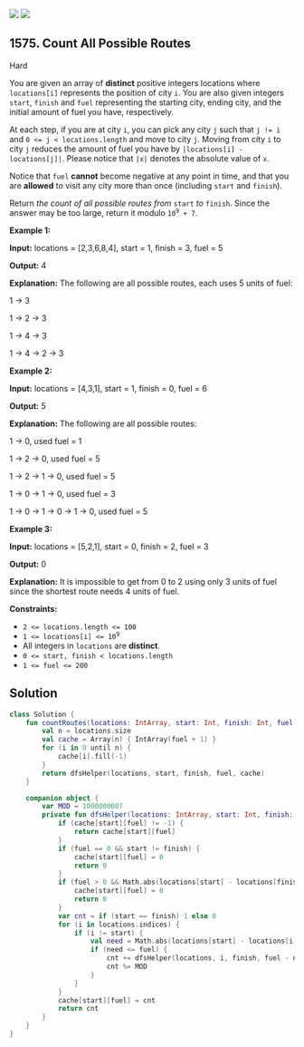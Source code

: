 [![](https://img.shields.io/github/stars/javadev/LeetCode-in-Kotlin?label=Stars&style=flat-square)](https://github.com/javadev/LeetCode-in-Kotlin)
[![](https://img.shields.io/github/forks/javadev/LeetCode-in-Kotlin?label=Fork%20me%20on%20GitHub%20&style=flat-square)](https://github.com/javadev/LeetCode-in-Kotlin/fork)

## 1575\. Count All Possible Routes

Hard

You are given an array of **distinct** positive integers locations where `locations[i]` represents the position of city `i`. You are also given integers `start`, `finish` and `fuel` representing the starting city, ending city, and the initial amount of fuel you have, respectively.

At each step, if you are at city `i`, you can pick any city `j` such that `j != i` and `0 <= j < locations.length` and move to city `j`. Moving from city `i` to city `j` reduces the amount of fuel you have by `|locations[i] - locations[j]|`. Please notice that `|x|` denotes the absolute value of `x`.

Notice that `fuel` **cannot** become negative at any point in time, and that you are **allowed** to visit any city more than once (including `start` and `finish`).

Return _the count of all possible routes from_ `start` _to_ `finish`. Since the answer may be too large, return it modulo <code>10<sup>9</sup> + 7</code>.

**Example 1:**

**Input:** locations = [2,3,6,8,4], start = 1, finish = 3, fuel = 5

**Output:** 4

**Explanation:** The following are all possible routes, each uses 5 units of fuel:

1 -> 3

1 -> 2 -> 3

1 -> 4 -> 3

1 -> 4 -> 2 -> 3

**Example 2:**

**Input:** locations = [4,3,1], start = 1, finish = 0, fuel = 6

**Output:** 5

**Explanation:** The following are all possible routes:

1 -> 0, used fuel = 1

1 -> 2 -> 0, used fuel = 5

1 -> 2 -> 1 -> 0, used fuel = 5

1 -> 0 -> 1 -> 0, used fuel = 3

1 -> 0 -> 1 -> 0 -> 1 -> 0, used fuel = 5

**Example 3:**

**Input:** locations = [5,2,1], start = 0, finish = 2, fuel = 3

**Output:** 0

**Explanation:** It is impossible to get from 0 to 2 using only 3 units of fuel since the shortest route needs 4 units of fuel.

**Constraints:**

*   `2 <= locations.length <= 100`
*   <code>1 <= locations[i] <= 10<sup>9</sup></code>
*   All integers in `locations` are **distinct**.
*   `0 <= start, finish < locations.length`
*   `1 <= fuel <= 200`

## Solution

```kotlin
class Solution {
    fun countRoutes(locations: IntArray, start: Int, finish: Int, fuel: Int): Int {
        val n = locations.size
        val cache = Array(n) { IntArray(fuel + 1) }
        for (i in 0 until n) {
            cache[i].fill(-1)
        }
        return dfsHelper(locations, start, finish, fuel, cache)
    }

    companion object {
        var MOD = 1000000007
        private fun dfsHelper(locations: IntArray, start: Int, finish: Int, fuel: Int, cache: Array<IntArray>): Int {
            if (cache[start][fuel] != -1) {
                return cache[start][fuel]
            }
            if (fuel == 0 && start != finish) {
                cache[start][fuel] = 0
                return 0
            }
            if (fuel > 0 && Math.abs(locations[start] - locations[finish]) > fuel) {
                cache[start][fuel] = 0
                return 0
            }
            var cnt = if (start == finish) 1 else 0
            for (i in locations.indices) {
                if (i != start) {
                    val need = Math.abs(locations[start] - locations[i])
                    if (need <= fuel) {
                        cnt += dfsHelper(locations, i, finish, fuel - need, cache)
                        cnt %= MOD
                    }
                }
            }
            cache[start][fuel] = cnt
            return cnt
        }
    }
}
```
